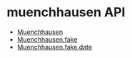 # muenchhausen API

- [Muenchhausen](Muenchhausen.md)
- [Muenchhausen.fake](Muenchhausen.fake.md)
- [Muenchhausen.fake.date](Muenchhausen.fake.date.md)